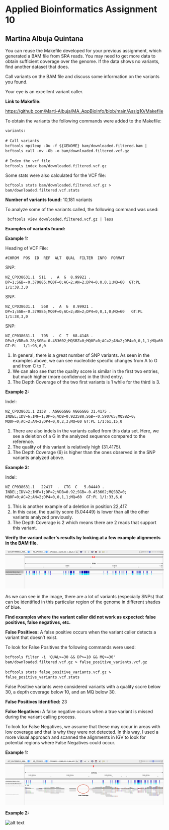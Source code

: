 # Applied Bioinformatics Assignment 10
## Martina Albuja Quintana

You can reuse the Makefile developed for your previous assignment, which generated a BAM file from SRA reads. You may need to get more data to obtain sufficient coverage over the genome. If the data shows no variants, find another dataset that does.

Call variants on the BAM file and discuss some information on the variants you found.

Your eye is an excellent variant caller.

**Link to Makefile:** 

https://github.com/Marti-Albuja/MA_AppBioInfo/blob/main/Assig10/Makefile

To obtain the variants the following commands were added to the Makefile:

    variants: 
    
    # Call variants
	bcftools mpileup -Ou -f ${GENOME} bam/downloaded.filtered.bam | bcftools call -mv -Ob -o bam/downloaded.filtered.vcf.gz

	# Index the vcf file
	bcftools index bam/downloaded.filtered.vcf.gz	


Some stats were also calculated for the VCF file: 

    bcftools stats bam/downloaded.filtered.vcf.gz > bam/downloaded.filtered.vcf.stats

**Number of variants found:** 10,181 variants

To analyze some of the variants called, the following command was used:

     bcftools view downloaded.filtered.vcf.gz | less

**Examples of variants found:**

**Example 1:**

Heading of VCF File:

    #CHROM  POS  ID  REF  ALT  QUAL  FILTER  INFO  FORMAT  


SNP:

    NZ_CP038631.1  511  .  A  G  8.99921 .  DP=1;SGB=-0.379885;MQ0F=0;AC=2;AN=2;DP4=0,0,0,1;MQ=60  GT:PL   1/1:38,3,0

SNP:

    NZ_CP038631.1   568  .  A  G  8.99921 . DP=1;SGB=-0.379885;MQ0F=0;AC=2;AN=2;DP4=0,0,1,0;MQ=60   GT:PL  1/1:38,3,0

SNP: 

    NZ_CP038631.1   795  .  C  T  68.4148 .  DP=3;VDB=0.28;SGB=-0.453602;MQSBZ=0;MQ0F=0;AC=2;AN=2;DP4=0,0,1,1;MQ=60 GT:PL   1/1:98,6,0

1. In general, there is a great number of SNP variants. As seen in the examples above, we can see nucleotide specific changes from A to G and from C to T.
2. We can also see that the quality score is similar in the first two entries, but much higher (more confidence) in the third entry. 
3. The Depth Coverage of the two first variants is 1 while for the third is 3.

**Example 2:**

Indel:

    NZ_CP038631.1 2138 . AGGGGGGG AGGGGGG 31.4175 . INDEL;IDV=6;IMF=1;DP=6;VDB=0.922588;SGB=-0.590765;MQSBZ=0; MQ0F=0;AC=2;AN=2;DP4=0,0,2,3;MQ=60 GT:PL 1/1:61,15,0

1. There are also indels in the variants called from this data set. Here, we see a deletion of a G in the analyzed sequence compared to the reference.
2. The quality of this variant is relatively high (31.4175).
3. The Depth Coverage (6) is higher than the ones observed in the SNP variants analyzed above.

**Example 3:**

Indel:

    NZ_CP038631.1   22417  .  CTG  C   5.04449 .  INDEL;IDV=2;IMF=1;DP=2;VDB=0.92;SGB=-0.453602;MQSBZ=0; MQ0F=0;AC=2;AN=2;DP4=0,0,1,1;MQ=60  GT:PL 1/1:33,6,0

1. This is another example of a deletion in position 22,417.
2. In this case, the quality score (5.04449) is lower than all the other variants analyzed previously.
3. The Depth Coverage is 2 which means there are 2 reads that support this variant.

**Verify the variant caller's results by looking at a few example alignments in the BAM file.**

![alt text](https://github.com/Marti-Albuja/MA_AppBioInfo/blob/main/Assig10/Images/Image1.png)

As we can see in the image, there are a lot of variants (especially SNPs) that can be identified in this particular region of the genome in different shades of blue. 

**Find examples where the variant caller did not work as expected: false positives, false negatives, etc.**

**False Positives:** A false positive occurs when the variant caller detects a variant that doesn’t exist.

To look for False Positives the following commands were used:

    bcftools filter -i 'QUAL>=30 && DP>=10 && MQ>=30' bam/downloaded.filtered.vcf.gz > false_positive_variants.vcf.gz

	bcftools stats false_positive_variants.vcf.gz > false_positive_variants.vcf.stats

False Positive variants were considered variants with a quality score below 30, a depth coverage below 10, and an MQ below 30.

**False Positives Identified:** 23

**False Negatives:** A false negative occurs when a true variant is missed during the variant calling process.

To look for False Negatives, we assume that these may occur in areas with low coverage and that is why they were not detected. In this way, I used a more visual approach and scanned the alignments in IGV to look for potential regions where False Negatives could occur.

**Example 1:**

![alt text](https://github.com/Marti-Albuja/MA_AppBioInfo/blob/main/Assig10/Images/Image2.png)

**Example 2:**

![alt text](image-15.png)


